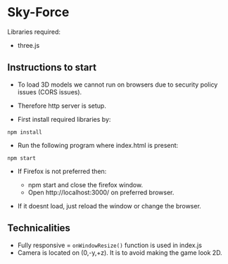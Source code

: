 # Sky-Force

Libraries required:
- three.js

## Instructions to start
- To load 3D models we cannot run on browsers due to security policy issues (CORS issues).
- Therefore http server is setup.

- First install required libraries by:

```
npm install
```
- Run the following program where index.html is present:
```
npm start
```

- If Firefox is not preferred then:
    - npm start and close the firefox window.
    - Open http://localhost:3000/ on preferred browser.

- If it doesnt load, just reload the window or change the browser.

## Technicalities

- Fully responsive = `onWindowResize()` function is used in index.js
- Camera is located on (0,-y,+z). It is to avoid making the game look 2D. 
